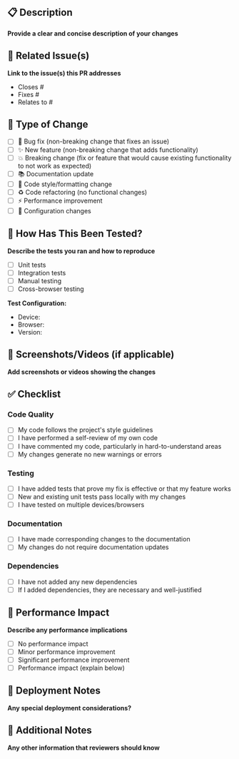 ## 📋 Description
**Provide a clear and concise description of your changes**

## 🔗 Related Issue(s)
**Link to the issue(s) this PR addresses**
- Closes #
- Fixes #
- Relates to #

## 🧪 Type of Change
- [ ] 🐛 Bug fix (non-breaking change that fixes an issue)
- [ ] ✨ New feature (non-breaking change that adds functionality)
- [ ] 💥 Breaking change (fix or feature that would cause existing functionality to not work as expected)
- [ ] 📚 Documentation update
- [ ] 🎨 Code style/formatting change
- [ ] ♻️ Code refactoring (no functional changes)
- [ ] ⚡ Performance improvement
- [ ] 🔧 Configuration changes

## 🧭 How Has This Been Tested?
**Describe the tests you ran and how to reproduce**
- [ ] Unit tests
- [ ] Integration tests
- [ ] Manual testing
- [ ] Cross-browser testing

**Test Configuration:**
- Device: 
- Browser: 
- Version: 

## 📸 Screenshots/Videos (if applicable)
**Add screenshots or videos showing the changes**

## ✅ Checklist
### Code Quality
- [ ] My code follows the project's style guidelines
- [ ] I have performed a self-review of my own code
- [ ] I have commented my code, particularly in hard-to-understand areas
- [ ] My changes generate no new warnings or errors

### Testing
- [ ] I have added tests that prove my fix is effective or that my feature works
- [ ] New and existing unit tests pass locally with my changes
- [ ] I have tested on multiple devices/browsers

### Documentation
- [ ] I have made corresponding changes to the documentation
- [ ] My changes do not require documentation updates

### Dependencies
- [ ] I have not added any new dependencies
- [ ] If I added dependencies, they are necessary and well-justified

## 🎯 Performance Impact
**Describe any performance implications**
- [ ] No performance impact
- [ ] Minor performance improvement
- [ ] Significant performance improvement
- [ ] Performance impact (explain below)

## 🚀 Deployment Notes
**Any special deployment considerations?**

## 📝 Additional Notes
**Any other information that reviewers should know**